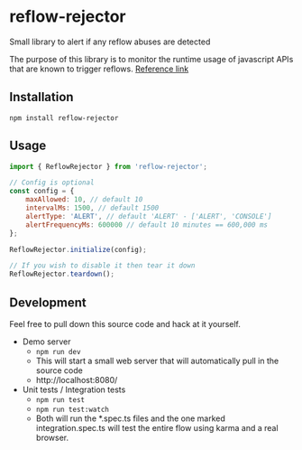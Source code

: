 # reflow-rejector
Small library to alert if any reflow abuses are detected

The purpose of this library is to monitor the runtime usage of javascript APIs that are known to trigger reflows. [Reference link](https://gist.github.com/paulirish/5d52fb081b3570c81e3a)

## Installation
`npm install reflow-rejector`

## Usage
```javascript
import { ReflowRejector } from 'reflow-rejector';

// Config is optional
const config = {
    maxAllowed: 10, // default 10
    intervalMs: 1500, // default 1500
    alertType: 'ALERT', // default 'ALERT' - ['ALERT', 'CONSOLE']
    alertFrequencyMs: 600000 // default 10 minutes == 600,000 ms
};

ReflowRejector.initialize(config);

// If you wish to disable it then tear it down
ReflowRejector.teardown();
```

## Development
Feel free to pull down this source code and hack at it yourself. 
* Demo server
    * `npm run dev`
    * This will start a small web server that will automatically pull in the source code
    * http://localhost:8080/
* Unit tests / Integration tests
    * `npm run test`
    * `npm run test:watch`
    * Both will run the *.spec.ts files and the one marked integration.spec.ts will test the entire flow using karma and a real browser. 
    